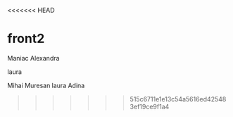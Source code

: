 <<<<<<< HEAD
# front2

Maniac Alexandra


















laura

Mihai Muresan
laura
Adina
>>>>>>> 515c6711e1e13c54a5616ed425483ef19ce9f1a4
